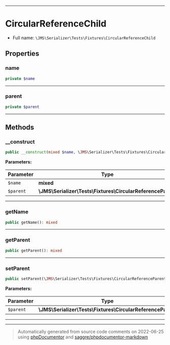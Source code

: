***

# CircularReferenceChild





* Full name: `\JMS\Serializer\Tests\Fixtures\CircularReferenceChild`



## Properties


### name



```php
private $name
```






***

### parent



```php
private $parent
```






***

## Methods


### __construct



```php
public __construct(mixed $name, \JMS\Serializer\Tests\Fixtures\CircularReferenceParent $parent): mixed
```








**Parameters:**

| Parameter | Type | Description |
|-----------|------|-------------|
| `$name` | **mixed** |  |
| `$parent` | **\JMS\Serializer\Tests\Fixtures\CircularReferenceParent** |  |




***

### getName



```php
public getName(): mixed
```











***

### getParent



```php
public getParent(): mixed
```











***

### setParent



```php
public setParent(\JMS\Serializer\Tests\Fixtures\CircularReferenceParent $parent): mixed
```








**Parameters:**

| Parameter | Type | Description |
|-----------|------|-------------|
| `$parent` | **\JMS\Serializer\Tests\Fixtures\CircularReferenceParent** |  |




***


***
> Automatically generated from source code comments on 2022-06-25 using [phpDocumentor](http://www.phpdoc.org/) and [saggre/phpdocumentor-markdown](https://github.com/Saggre/phpDocumentor-markdown)
